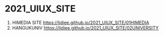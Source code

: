 # 2021_UIUX_SITE
1. HIMEDIA SITE https://lidiee.github.io/2021_UIUX_SITE/01HIMEDIA
1. HANGUKUNIV https://lidiee.github.io/2021_UIUX_SITE/02UNIVERSITY 
